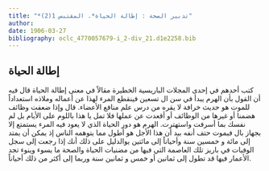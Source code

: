 ```yaml
---
title: "*تدبير الصحة : إطالة الحياة*. المقتبس 1(2)"
author: 
date: 1906-03-27
bibliography: oclc_4770057679-i_2-div_21.d1e2258.bib
---
```




##  إطالة الحياة 


 كتب أحدهم في  إحدى  المجلات الباريسية الخطيرة مقالاً في معنى إطالة الحياة قال فيه أن القول بأن الهرم يبدأ في سن ال  تسعين  فينقطع المرء لهذا عن أعماله وملاذه استعداداً للموت هو حديث خرافة لا يقره من درس علم منافع الأعضاء. قال وإذا ضعفت وظائف هضمنا أو غيرها من الوظائف أو أقعدت عن عملها فلا تمل يا هذا باللوم على الأيام بل لم نفسك بما أسرفت واستهترت. الهرم هو دور الحياة الذي لا يعود فيه المرء يستمتع إلا بجهاز بال فيموت حتف أنفه بيد أن هذا الأجل هو أطول مما يتوهمه الناس إذ يمكن أن يمتد إلى  مائة  و  خمسين  سنة وأحياناً إلى  مائتين  يوالدليل على ذلك أنك إذا رجعت إلى سجل الوفيات   في باريز تلك العاصمة التي فيها من مضنيات الحياة والصحة ما يسوء وينوء تجد الأعمار فيها قد تطول إلى  ثمانين  أو  خمس  و  ثمانين  سنة وربما إلى أكثر من ذلك أحياناً. 

